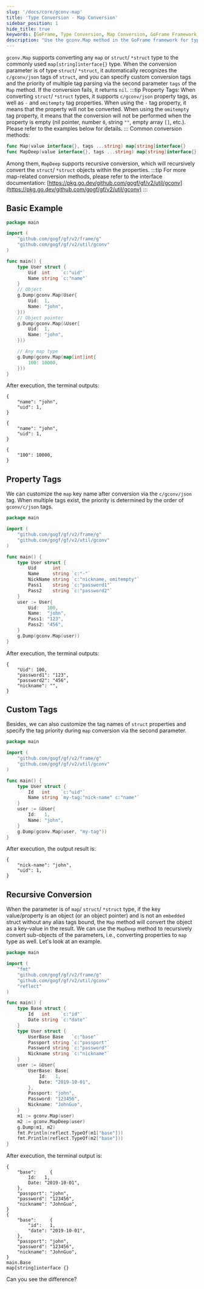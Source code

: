 ```yaml
---
slug: '/docs/core/gconv-map'
title: 'Type Conversion - Map Conversion'
sidebar_position: 1
hide_title: true
keywords: [GoFrame, Type Conversion, Map Conversion, GoFrame Framework, Property Tags, Recursive Conversion, Custom Tags, MapDeep, struct Conversion, gconv]
description: "Use the gconv.Map method in the GoFrame framework for type conversion, including converting any map or struct/*struct type to a map[string]interface{} type. It supports property tags and custom tags, and can achieve recursive conversion through the MapDeep method to parse out the detailed structure of nested objects, suitable for multi-layer data processing."
---
```


`gconv.Map` supports converting any `map` or `struct`/ `*struct` type to the commonly used `map[string]interface{}` type. When the conversion parameter is of type `struct`/ `*struct`, it automatically recognizes the `c/gconv/json` tags of `struct`, and you can specify custom conversion tags and the priority of multiple tag parsing via the second parameter `tags` of the `Map` method. If the conversion fails, it returns `nil`.
:::tip
Property Tags: When converting `struct`/ `*struct` types, it supports `c/gconv/json` property tags, as well as `-` and `omitempty` tag properties. When using the `-` tag property, it means that the property will not be converted. When using the `omitempty` tag property, it means that the conversion will not be performed when the property is empty (nil pointer, number `0`, string `""`, empty array `[]`, etc.). Please refer to the examples below for details.
:::
Common conversion methods:

```go
func Map(value interface{}, tags ...string) map[string]interface{}
func MapDeep(value interface{}, tags ...string) map[string]interface{}
```

Among them, `MapDeep` supports recursive conversion, which will recursively convert the `struct`/ `*struct` objects within the properties.
:::tip
For more map-related conversion methods, please refer to the interface documentation: [https://pkg.go.dev/github.com/gogf/gf/v2/util/gconv](https://pkg.go.dev/github.com/gogf/gf/v2/util/gconv)
:::
## Basic Example

```go
package main

import (
    "github.com/gogf/gf/v2/frame/g"
    "github.com/gogf/gf/v2/util/gconv"
)

func main() {
    type User struct {
        Uid  int    `c:"uid"`
        Name string `c:"name"`
    }
    // Object
    g.Dump(gconv.Map(User{
        Uid:  1,
        Name: "john",
    }))
    // Object pointer
    g.Dump(gconv.Map(&User{
        Uid:  1,
        Name: "john",
    }))

    // Any map type
    g.Dump(gconv.Map(map[int]int{
        100: 10000,
    }))
}
```

After execution, the terminal outputs:

```
{
    "name": "john",
    "uid": 1,
}

{
    "name": "john",
    "uid": 1,
}

{
    "100": 10000,
}
```

## Property Tags

We can customize the `map` key name after conversion via the `c/gconv/json` tag. When multiple tags exist, the priority is determined by the order of `gconv/c/json` tags.

```go
package main

import (
    "github.com/gogf/gf/v2/frame/g"
    "github.com/gogf/gf/v2/util/gconv"
)

func main() {
    type User struct {
        Uid      int
        Name     string `c:"-"`
        NickName string `c:"nickname, omitempty"`
        Pass1    string `c:"password1"`
        Pass2    string `c:"password2"`
    }
    user := User{
        Uid:   100,
        Name:  "john",
        Pass1: "123",
        Pass2: "456",
    }
    g.Dump(gconv.Map(user))
}
```

After execution, the terminal outputs:

```
{
    "Uid": 100,
    "password1": "123",
    "password2": "456",
    "nickname": "",
}
```

## Custom Tags

Besides, we can also customize the tag names of `struct` properties and specify the tag priority during `map` conversion via the second parameter.

```go
package main

import (
    "github.com/gogf/gf/v2/frame/g"
    "github.com/gogf/gf/v2/util/gconv"
)

func main() {
    type User struct {
        Id   int    `c:"uid"`
        Name string `my-tag:"nick-name" c:"name"`
    }
    user := &User{
        Id:   1,
        Name: "john",
    }
    g.Dump(gconv.Map(user, "my-tag"))
}
```

After execution, the output result is:

```
{
    "nick-name": "john",
    "uid": 1,
}
```

## Recursive Conversion

When the parameter is of `map`/ `struct`/ `*struct` type, if the key value/property is an object (or an object pointer) and is not an `embedded` struct without any alias tags bound, the `Map` method will convert the object as a key-value in the result. We can use the `MapDeep` method to recursively convert sub-objects of the parameters, i.e., converting properties to `map` type as well. Let's look at an example.

```go
package main

import (
    "fmt"
    "github.com/gogf/gf/v2/frame/g"
    "github.com/gogf/gf/v2/util/gconv"
    "reflect"
)

func main() {
    type Base struct {
        Id   int    `c:"id"`
        Date string `c:"date"`
    }
    type User struct {
        UserBase Base   `c:"base"`
        Passport string `c:"passport"`
        Password string `c:"password"`
        Nickname string `c:"nickname"`
    }
    user := &User{
        UserBase: Base{
            Id:   1,
            Date: "2019-10-01",
        },
        Passport: "john",
        Password: "123456",
        Nickname: "JohnGuo",
    }
    m1 := gconv.Map(user)
    m2 := gconv.MapDeep(user)
    g.Dump(m1, m2)
    fmt.Println(reflect.TypeOf(m1["base"]))
    fmt.Println(reflect.TypeOf(m2["base"]))
}
```

After execution, the terminal output is:

```
{
    "base":     {
        Id:   1,
        Date: "2019-10-01",
    },
    "passport": "john",
    "password": "123456",
    "nickname": "JohnGuo",
}
{
    "base":     {
        "id":   1,
        "date": "2019-10-01",
    },
    "passport": "john",
    "password": "123456",
    "nickname": "JohnGuo",
}
main.Base
map[string]interface {}
```

Can you see the difference?